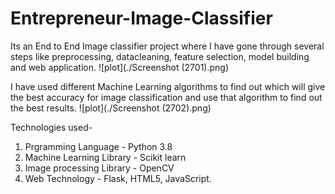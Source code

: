 # Entrepreneur-Image-Classifier
Its an End to End Image classifier project where I have gone through several steps like preprocessing, datacleaning, feature selection, model building and web application.
![plot](./Screenshot (2701).png)

I have used different Machine Learning algorithms to find out which will give the best accuracy for image classification and use that algorithm to find out the best results.
![plot](./Screenshot (2702).png)

Technologies used-

1. Prgramming Language - Python 3.8
2. Machine Learning Library - Scikit learn
3. Image processing Library - OpenCV
4. Web Technology - Flask, HTML5, JavaScript.



